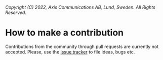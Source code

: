 *Copyright (C) 2022, Axis Communications AB, Lund, Sweden. All Rights Reserved.*

# How to make a contribution
Contributions from the community through pull requests are currently not accepted.
Please, use the [issue tracker](https://github.com/AxisCommunications/UPDATELINK/issues) to file ideas, bugs etc.
